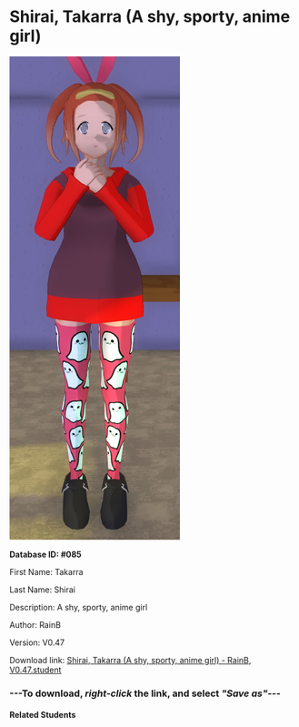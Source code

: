 # Shirai, Takarra (A shy, sporty, anime girl)

<img src="Files/Shirai, Takarra (A shy, sporty, anime girl).png" title="Shirai, Takarra (A shy, sporty, anime girl) - RainB, V0.47">

**Database ID: #085**

First Name: Takarra

Last Name: Shirai

Description: A shy, sporty, anime girl

Author: RainB

Version: V0.47

Download link: <a href="https://raw.githubusercontent.com/Arbiter1223/Daigaku-Gurashi-Custom-Students/master/Students/Files/Shirai%2C%20Takarra%20(A%20shy%2C%20sporty%2C%20anime%20girl)%20-%20RainB%2C%20V0.47.student">Shirai, Takarra (A shy, sporty, anime girl) - RainB, V0.47.student</a>

### ---**To download, _right-click_ the link, and select _"Save as"_**---

#### Related Students


